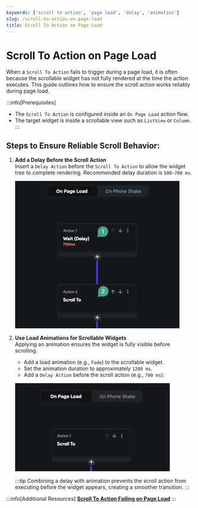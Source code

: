 ```yaml
---
keywords: ['scroll to action', 'page load', 'delay', 'animation']
slug: /scroll-to-action-on-page-load
title: Scroll To Action on Page Load
---
```


# Scroll To Action on Page Load

When a `Scroll To Action` fails to trigger during a page load, it is often because the scrollable widget has not fully rendered at the time the action executes. This guide outlines how to ensure the scroll action works reliably during page load.

:::info[Prerequisites]
- The `Scroll To Action` is configured inside an `On Page Load` action flow.
- The target widget is inside a scrollable view such as `ListView` or `Column`.
:::

## Steps to Ensure Reliable Scroll Behavior:

1. **Add a Delay Before the Scroll Action**  
   Insert a `Delay Action` before the `Scroll To Action` to allow the widget tree to complete rendering. Recommended delay duration is `500–700 ms`.

   ![](../assets/20250430121250453056.png)

2. **Use Load Animations for Scrollable Widgets**  
   Applying an animation ensures the widget is fully visible before scrolling.
   - Add a load animation (e.g., `Fade`) to the scrollable widget.
   - Set the animation duration to approximately `1200 ms`.
   - Add a `Delay Action` before the scroll action (e.g., `700 ms`).

   ![](../assets/20250430121250214649.png)

   :::tip
   Combining a delay with animation prevents the scroll action from executing before the widget appears, creating a smoother transition.
   :::

:::info[Additional Resources]
**[Scroll To Action Failing on Page Load](https://intercom.help/flutterflow/en/articles/7047006-scroll-to-action-is-not-working-when-used-on-page-load)**
:::